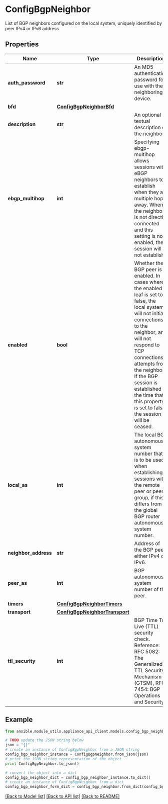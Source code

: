 # ConfigBgpNeighbor

List of BGP neighbors configured on the local system, uniquely identified by peer IPv4 or IPv6 address

## Properties
Name | Type | Description | Notes
------------ | ------------- | ------------- | -------------
**auth_password** | **str** | An MD5 authentication password for use with the neighboring device. | [optional] 
**bfd** | [**ConfigBgpNeighborBfd**](ConfigBgpNeighborBfd.md) |  | [optional] 
**description** | **str** | An optional textual description of the neighbor. | [optional] 
**ebgp_multihop** | **int** | Specifying ebgp-multihop allows sessions with eBGP neighbors to establish when they are multiple hops away. When the neighbor is not directly connected and this setting is not enabled, the session will not establish. | [optional] 
**enabled** | **bool** | Whether the BGP peer is enabled. In cases where the enabled leaf is set to false, the local system will not initiate connections to the neighbor, and will not respond to TCP connections attempts from the neighbor. If the BGP session is established at the time that this property is set to false, the session will be ceased. | [optional] [default to True]
**local_as** | **int** | The local BGP autonomous system number that is to be used when establishing sessions with the remote peer or peer group, if this differs from the global BGP router autonomous system number. | [optional] 
**neighbor_address** | **str** | Address of the BGP peer, either IPv4 or IPv6. | [optional] 
**peer_as** | **int** | BGP autonomous system number of the peer. | [optional] 
**timers** | [**ConfigBgpNeighborTimers**](ConfigBgpNeighborTimers.md) |  | [optional] 
**transport** | [**ConfigBgpNeighborTransport**](ConfigBgpNeighborTransport.md) |  | [optional] 
**ttl_security** | **int** | BGP Time To Live (TTL) security check. Reference: RFC 5082: The Generalized TTL Security Mechanism (GTSM), RFC 7454: BGP Operations and Security. | [optional] 

## Example

```python
from ansible.module_utils.appliance_api_client.models.config_bgp_neighbor import ConfigBgpNeighbor

# TODO update the JSON string below
json = "{}"
# create an instance of ConfigBgpNeighbor from a JSON string
config_bgp_neighbor_instance = ConfigBgpNeighbor.from_json(json)
# print the JSON string representation of the object
print ConfigBgpNeighbor.to_json()

# convert the object into a dict
config_bgp_neighbor_dict = config_bgp_neighbor_instance.to_dict()
# create an instance of ConfigBgpNeighbor from a dict
config_bgp_neighbor_form_dict = config_bgp_neighbor.from_dict(config_bgp_neighbor_dict)
```
[[Back to Model list]](../README.md#documentation-for-models) [[Back to API list]](../README.md#documentation-for-api-endpoints) [[Back to README]](../README.md)


